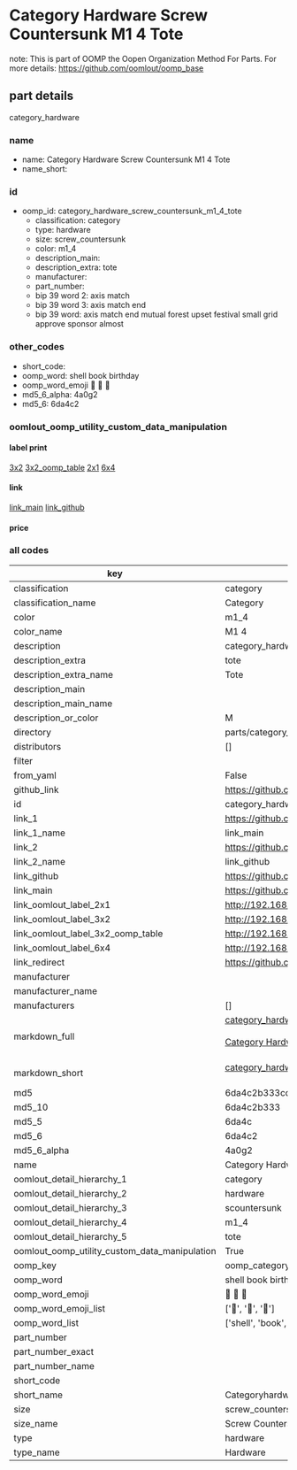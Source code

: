 # Category Hardware Screw Countersunk M1 4 Tote  

note: This is part of OOMP the Oopen Organization Method For Parts. For more details: https://github.com/oomlout/oomp_base

##  part details
  



category_hardware



### name
* name: Category Hardware Screw Countersunk M1 4 Tote
* name_short: 
### id
* oomp_id: category_hardware_screw_countersunk_m1_4_tote
  * classification: category
  * type: hardware
  * size: screw_countersunk
  * color: m1_4
  * description_main: 
  * description_extra: tote
  * manufacturer: 
  * part_number: 
  * bip 39 word 2: axis match
  * bip 39 word 3: axis match end
  * bip 39 word: axis match end mutual forest upset festival small grid approve sponsor almost

### other_codes
* short_code: 
* oomp_word: shell book birthday
* oomp_word_emoji :shell: :book: :birthday:
* md5_6_alpha: 4a0g2
* md5_6: 6da4c2






### oomlout_oomp_utility_custom_data_manipulation
#### label print
[3x2](http://192.168.1.245:1112/?label=oomp%204a0g2)
[3x2_oomp_table](http://192.168.1.108:1112/?label=oomp%204a0g2)
[2x1](http://192.168.1.242:1112/?label=oomp%204a0g2)
[6x4](http://192.168.1.55:1112/?label=oomp%204a0g2)    

#### link

[link_main](https://github.com/oomlout/oomlout_oomp_version_1_messy/tree/main/parts/category_hardware_screw_countersunk_m1_4_tote) [link_github](https://github.com/oomlout/oomlout_oomp_version_1_messy/tree/main/parts/category_hardware_screw_countersunk_m1_4_tote)                             

#### price







### all codes 
| key | value |  
| --- | --- |  
| classification | category |  
| classification_name | Category |  
| color | m1_4 |  
| color_name | M1 4 |  
| description | category_hardware |  
| description_extra | tote |  
| description_extra_name | Tote |  
| description_main |  |  
| description_main_name |  |  
| description_or_color | M  |  
| directory | parts/category_hardware_screw_countersunk_m1_4_tote |  
| distributors | [] |  
| filter |  |  
| from_yaml | False |  
| github_link | https://github.com/oomlout/oomlout_oomp_part_src/tree/main/parts/category_hardware_screw_countersunk_m1_4_tote |  
| id | category_hardware_screw_countersunk_m1_4_tote |  
| link_1 | https://github.com/oomlout/oomlout_oomp_version_1_messy/tree/main/parts/category_hardware_screw_countersunk_m1_4_tote |  
| link_1_name | link_main |  
| link_2 | https://github.com/oomlout/oomlout_oomp_version_1_messy/tree/main/parts/category_hardware_screw_countersunk_m1_4_tote |  
| link_2_name | link_github |  
| link_github | https://github.com/oomlout/oomlout_oomp_version_1_messy/tree/main/parts/category_hardware_screw_countersunk_m1_4_tote |  
| link_main | https://github.com/oomlout/oomlout_oomp_version_1_messy/tree/main/parts/category_hardware_screw_countersunk_m1_4_tote |  
| link_oomlout_label_2x1 | http://192.168.1.242:1112/?label=oomp%204a0g2 |  
| link_oomlout_label_3x2 | http://192.168.1.245:1112/?label=oomp%204a0g2 |  
| link_oomlout_label_3x2_oomp_table | http://192.168.1.108:1112/?label=oomp%204a0g2 |  
| link_oomlout_label_6x4 | http://192.168.1.55:1112/?label=oomp%204a0g2 |  
| link_redirect | https://github.com/oomlout/oomlout_oomp_version_1_messy/tree/main/parts/category_hardware_screw_countersunk_m1_4_tote |  
| manufacturer |  |  
| manufacturer_name |  |  
| manufacturers | [] |  
| markdown_full | [category_hardware_screw_countersunk_m1_4_tote](none)<br>[](none)<br>[Category Hardware Screw Countersunk M1 4 Tote](none)<br><br> |  
| markdown_short | [category_hardware_screw_countersunk_m1_4_tote](none)<br><br> |  
| md5 | 6da4c2b333cc6aa7bcad992293223087 |  
| md5_10 | 6da4c2b333 |  
| md5_5 | 6da4c |  
| md5_6 | 6da4c2 |  
| md5_6_alpha | 4a0g2 |  
| name | Category Hardware Screw Countersunk M1 4 Tote |  
| oomlout_detail_hierarchy_1 | category |  
| oomlout_detail_hierarchy_2 | hardware |  
| oomlout_detail_hierarchy_3 | scountersunk |  
| oomlout_detail_hierarchy_4 | m1_4 |  
| oomlout_detail_hierarchy_5 | tote |  
| oomlout_oomp_utility_custom_data_manipulation | True |  
| oomp_key | oomp_category_hardware_screw_countersunk_m1_4_tote |  
| oomp_word | shell book birthday |  
| oomp_word_emoji | :shell: :book: :birthday: |  
| oomp_word_emoji_list | [':shell:', ':book:', ':birthday:'] |  
| oomp_word_list | ['shell', 'book', 'birthday'] |  
| part_number |  |  
| part_number_exact |  |  
| part_number_name |  |  
| short_code |  |  
| short_name | Categoryhardware |  
| size | screw_countersunk |  
| size_name | Screw Countersunk |  
| type | hardware |  
| type_name | Hardware |  
